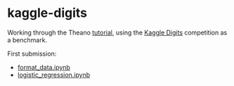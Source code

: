 # kaggle-digits

Working through the Theano [tutorial](http://deeplearning.net/software/theano/tutorial/index.html), using the [Kaggle Digits](https://www.kaggle.com/c/digit-recognizer/) competition as a benchmark.

First submission:

* [format_data.ipynb](http://nbviewer.ipython.org/github/rhydomako/kaggle-digits/blob/master/format_data.ipynb)
* [logistic_regression.ipynb](http://nbviewer.ipython.org/github/rhydomako/kaggle-digits/blob/master/logistic_regression.ipynb)
